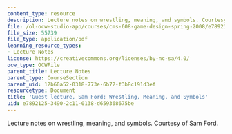 ```yaml
---
content_type: resource
description: Lecture notes on wrestling, meaning, and symbols. Courtesy of Sam Ford.
file: /ol-ocw-studio-app/courses/cms-608-game-design-spring-2008/e789212534902c110138d659368675be_MITCMS_608s08_lec31.pdf
file_size: 55739
file_type: application/pdf
learning_resource_types:
- Lecture Notes
license: https://creativecommons.org/licenses/by-nc-sa/4.0/
ocw_type: OCWFile
parent_title: Lecture Notes
parent_type: CourseSection
parent_uid: 12b60a52-0318-773e-6b72-f3b8c191d3ef
resourcetype: Document
title: 'Guest lecture, Sam Ford: Wrestling, Meaning, and Symbols'
uid: e7892125-3490-2c11-0138-d659368675be
---
```

Lecture notes on wrestling, meaning, and symbols. Courtesy of Sam Ford.